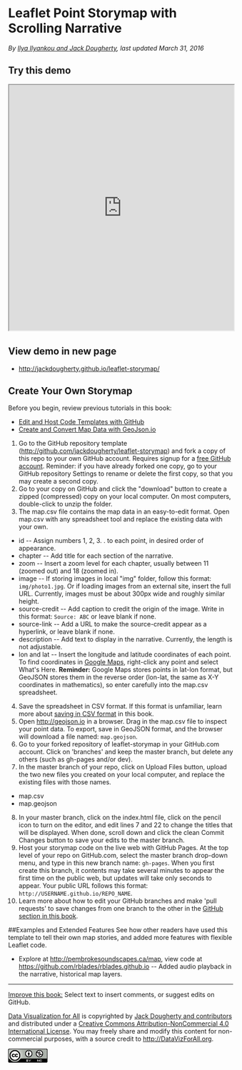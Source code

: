 # Leaflet Point Storymap with Scrolling Narrative

*By [Ilya Ilyankou and Jack Dougherty](../../introduction/who.md), last updated March 31, 2016*

## Try this demo

<iframe src='http://jackdougherty.github.io/leaflet-storymap' width='100%' height='550'></iframe>

## View demo in new page
- http://jackdougherty.github.io/leaflet-storymap/

## Create Your Own Storymap

Before you begin, review previous tutorials in this book:
- [Edit and Host Code Templates with GitHub](../../edit/github/)
- [Create and Convert Map Data with GeoJson.io](../../shape/geojsonio)


1. Go to the GitHub repository template (http://github.com/jackdougherty/leaflet-storymap) and fork a copy of this repo to your own GitHub account. Requires signup for a [free GitHub account](http://github.com). Reminder: if you have already forked one copy, go to your GitHub repository Settings to rename or delete the first copy, so that you may create a second copy.
2. Go to your copy on GitHub and click the "download" button to create a zipped (compressed) copy on your local computer. On most computers, double-click to unzip the folder.
3. The map.csv file contains the map data in an easy-to-edit format. Open map.csv with any spreadsheet tool and replace the existing data with your own.
  - id -- Assign numbers 1, 2, 3. . to each point, in desired order of appearance.
  - chapter --  Add title for each section of the narrative.
  - zoom -- Insert a zoom level for each chapter, usually between 11 (zoomed out) and 18 (zoomed in).
  - image -- If storing images in local "img" folder, follow this format: `img/photo1.jpg`. Or if loading images from an external site, insert the full URL. Currently, images must be about 300px wide and roughly similar height.
  - source-credit -- Add caption to credit the origin of the image. Write in this format: `Source: ABC` or leave blank if none.
  - source-link -- Add a URL to make the source-credit appear as a hyperlink, or leave blank if none.
  - description -- Add text to display in the narrative. Currently, the length is not adjustable.
  - lon and lat -- Insert the longitude and latitude coordinates of each point. To find coordinates in [Google Maps](http://www.google.com/maps), right-click any point and select What's Here. **Reminder:** Google Maps stores points in lat-lon format, but GeoJSON stores them in the reverse order (lon-lat, the same as X-Y coordinates in mathematics), so enter carefully into the map.csv spreadsheet.

4. Save the spreadsheet in CSV format. If this format is unfamiliar, learn more about [saving in CSV format](../../transform/csv/) in this book.
5. Open http://geojson.io in a browser. Drag in the map.csv file to inspect your point data. To export, save in GeoJSON format, and the browser will download a file named: `map.geojson`.
6. Go to your forked repository of leaflet-storymap in your GitHub.com account. Click on 'branches' and keep the master branch, but delete any others (such as gh-pages and/or dev).
7. In the master branch of your repo, click on Upload Files button, upload the two new files you created on your local computer, and replace the existing files with those names.
  - map.csv
  - map.geojson
8. In your master branch, click on the index.html file, click on the pencil icon to turn on the editor, and edit lines 7 and 22 to change the titles that will be displayed. When done, scroll down and click the clean Commit Changes button to save your edits to the master branch.
9. Host your storymap code on the live web with GitHub Pages. At the top level of your repo on GitHub.com, select the master branch drop-down menu, and type in this new branch name: `gh-pages`. When you first create this branch, it contents may take several minutes to appear the first time on the public web, but updates will take only seconds to appear. Your public URL follows this format: `http://USERNAME.github.io/REPO_NAME`.
10. Learn more about how to edit your GitHub branches and make 'pull requests' to save changes from one branch to the other in the [GitHub section in this book](../../edit/github/).

##Examples and Extended Features
See how other readers have used this template to tell their own map stories, and added more features with flexible Leaflet code.  
- Explore at http://pembrokesoundscapes.ca/map, view code at https://github.com/rblades/rblades.github.io -- Added audio playback in the narrative, historical map layers.


---



[Improve this book:](../../gitbook/improve.md) Select text to insert comments, or suggest edits on GitHub.

[Data Visualization for All](http://datavizforall.org)
is copyrighted by [Jack Dougherty and contributors](../../introduction/who.md)
and distributed under a [Creative Commons Attribution-NonCommercial 4.0 International License](http://creativecommons.org/licenses/by-nc/4.0). You may freely share and modify this content for non-commercial purposes, with a source credit to http://DataVizForAll.org.

![Creative Commons by-nc image](../../cc-by-nc.png)
